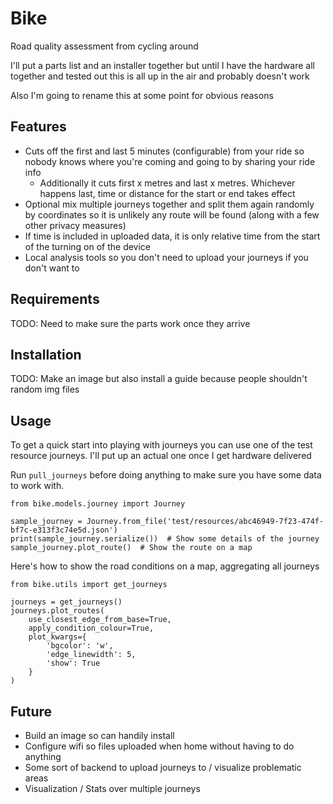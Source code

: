 # Bike

Road quality assessment from cycling around

I'll put a parts list and an installer together but until I have the hardware all together and tested out this is all up in the air and probably doesn't work

Also I'm going to rename this at some point for obvious reasons

## Features

- Cuts off the first and last 5 minutes (configurable) from your ride so nobody knows where you're coming and going to by sharing your ride info
	- Additionally it cuts first x metres and last x metres. Whichever happens last, time or distance for the start or end takes effect
- Optional mix multiple journeys together and split them again randomly by coordinates so it is unlikely any route will be found (along with a few other privacy measures)
- If time is included in uploaded data, it is only relative time from the start of the turning on of the device
- Local analysis tools so you don't need to upload your journeys if you don't want to

## Requirements

TODO: Need to make sure the parts work once they arrive

## Installation

TODO: Make an image but also install a guide because people shouldn't random img files

## Usage

To get a quick start into playing with journeys you can use one of the test resource journeys. I'll put up an actual one once I get hardware delivered

Run `pull_journeys` before doing anything to make sure you have some data to work with.

```{python}
from bike.models.journey import Journey

sample_journey = Journey.from_file('test/resources/abc46949-7f23-474f-bf7c-e313f3c74e5d.json')
print(sample_journey.serialize())  # Show some details of the journey
sample_journey.plot_route()  # Show the route on a map
```

Here's how to show the road conditions on a map, aggregating all journeys

```{python}
from bike.utils import get_journeys

journeys = get_journeys()
journeys.plot_routes(
    use_closest_edge_from_base=True,
    apply_condition_colour=True,
    plot_kwargs={
        'bgcolor': 'w',
        'edge_linewidth': 5,
        'show': True
    }
)
```

## Future

- Build an image so can handily install
- Configure wifi so files uploaded when home without having to do anything
- Some sort of backend to upload journeys to / visualize problematic areas
- Visualization / Stats over multiple journeys
